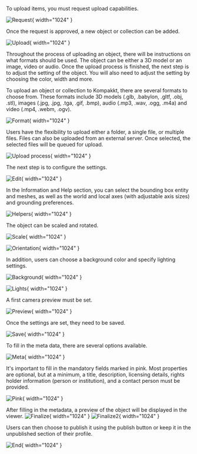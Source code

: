To upload items, you must request upload capabilities.

  ![Request](Images/Request.jpg){ width="1024" }

Once the request is approved, a new object or collection can be added.

  ![Upload](Images/Upload.jpg){ width="1024" }

  Throughout the process of uploading an object, there will be instructions on what formats should be used. The object can be either a 3D model or an image, video or audio. Once the upload process is finished, the next step is to adjust the setting of the object. You will also need to adjust the setting by choosing the color, width and more.

  To upload an object or collection to Kompakkt, there are several formats to choose from. These formats include 3D models (.glb, .babylon, .gltf, .obj, .stl), images (.jpg, .jpg, .tga, .gif, .bmp), audio (.mp3, .wav, .ogg, .m4a) and video (.mp4, .webm, .ogv).

![Format](Images/Format.jpg){ width="1024" }

Users have the flexibility to upload either a folder, a single file, or multiple files. Files can also be uploaded from an external server. Once selected, the selected files will be queued for upload.

![Upload process](Images/Upload_process.jpg){ width="1024" }

The next step is to configure the settings.

![Edit](Images/Edit.jpg){ width="1024" }

In the Information and Help section, you can select the bounding box entity and meshes, as well as the world and local axes (with adjustable axis sizes) and grounding preferences.

![Helpers](Images/Helpers.jpg){ width="1024" }

The object can be scaled and rotated.

![Scale](Images/Scale.jpg){ width="1024" }

![Orientation](Images/Orientation.jpg){ width="1024" }

In addition, users can choose a background color and specify lighting settings.

![Background](Images/Background.jpg){ width="1024" }

![Lights](Images/Lights.jpg){ width="1024" }

A first camera preview must be set.

![Preview](Images/Preview.jpg){ width="1024" }

Once the settings are set, they need to be saved.

![Save](Images/Save.jpg){ width="1024" }

To fill in the meta data, there are several options available.

![Meta](Images/Meta.jpg){ width="1024" }

It's important to fill in the mandatory fields marked in pink. Most properties are optional, but at a minimum, a title, description, licensing details, rights holder information (person or institution), and a contact person must be provided.

![Pink](Images/Pink.jpg){ width="1024" }

After filling in the metadata, a preview of the object will be displayed in the viewer.
![Finalize](Images/Finalize.jpg){ width="1024" }
![Finalize2](Images/Finalize2.jpg){ width="1024" }


Users can then choose to publish it using the publish button or keep it in the unpublished section of their profile.

![End](Images/End.jpg){ width="1024" }








